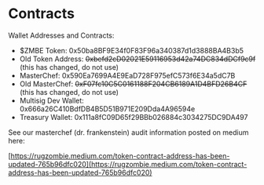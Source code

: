 # Contracts

Wallet Addresses and Contracts:

* $ZMBE Token: 0x50ba8BF9E34f0F83F96a340387d1d3888BA4B3b5
* Old Token Address: ~~0xbefd2cD02021E59116953d42a74DC834dDCf9c9f~~ \(this has changed, do not use\) 
* MasterChef: 0x590Ea7699A4E9EaD728F975efC573f6E34a5dC7B
* Old MasterChef: ~~0xF07fc10C5C0161188F204CB6189A1D4BFD26B4CF~~ \(this has changed, do not use\) 
* Multisig Dev Wallet: 0x666a26C410BdfDB4B5D51B971E209Dda4A96594e
* Treasury Wallet: 0x111a8fC09D65f29BBb026884c3034275DC9DA497

See our masterchef \(dr. frankenstein\) audit information posted on medium here: 

[https://rugzombie.medium.com/token-contract-address-has-been-updated-765b96dfc020](https://rugzombie.medium.com/token-contract-address-has-been-updated-765b96dfc020)

  


